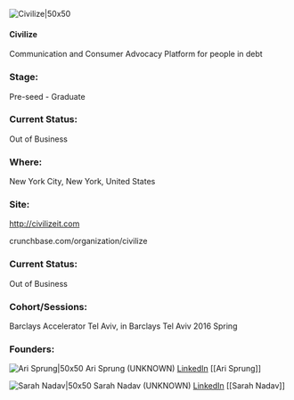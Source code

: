 

![Civilize|50x50](https://apimg.techstars.com/connect/images/image_files/576677648083208c59000006/original/fb_app_large-01.png)

#### Civilize
Communication and Consumer Advocacy Platform for people in debt

### Stage: 
Pre-seed - Graduate 

### Current Status: 
Out of Business

### Where:
New York City, New York, United States

### Site:
http://civilizeit.com



crunchbase.com/organization/civilize

### Current Status: 
Out of Business

### Cohort/Sessions: 
Barclays Accelerator Tel Aviv, in Barclays Tel Aviv 2016 Spring

### Founders: 

![Ari Sprung|50x50](https://apimg.techstars.com/connect/images/image_files/5762991634b274eec100000b/original/IMG_3034.JPG) Ari Sprung (UNKNOWN) [LinkedIn](https://linkedin.com/in/ari-sprung-45299b17) [[Ari Sprung]]

![Sarah Nadav|50x50](https://apimg.techstars.com/connect/images/image_files/5de51f3434a60d50a3000001/original/beach_look.jpeg) Sarah Nadav (UNKNOWN) [LinkedIn](https://linkedin.com/in/sarahnadav) [[Sarah Nadav]]


